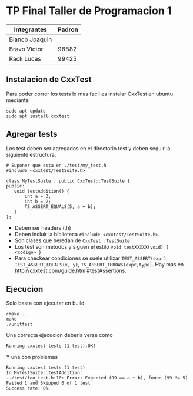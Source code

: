 # TP Final Taller de Programacion 1

| Integrantes    | Padron |
|----------------|--------|
| Blanco Joaquin |        |
| Bravo Victor   | 98882  |
| Rack Lucas     | 99425  |

## Instalacion de CxxTest
Para poder correr los tests lo mas facil es instalar CxxTest en ubuntu mediante
~~~
sudo apt update
sudo apt install cxxtest
~~~

## Agregar tests
Los test deben ser agregados en el directorio test y deben seguir la siguiente
estructura.

~~~
# Suponer que esta en ./test/my_test.h
#include <cxxtest/TestSuite.h>

class MyTestSuite : public CxxTest::TestSuite {
public:
   void testAddition() {
       int a = 3;
       int b = 2;  
       TS_ASSERT_EQUALS(5, a + b);
   }
};
~~~

- Deben ser headers (.h)
- Deben incluir la biblioteca `#include <cxxtest/TestSuite.h>`.
- Son clases que heredan de `CxxTest::TestSuite`
- Los test son metodos y siguen el estilo
  `void testXXXXX(void) { <codigo> }`
- Para checkear condiciones se suele utilizar `TEST_ASSERT(expr)`,
 `TEST_ASSERT_EQUALS(x, y)`, `TS_ASSERT_THROWS(expr,type)`. Hay mas en
  http://cxxtest.com/guide.html#testAssertions.

## Ejecucion
Solo basta con ejecutar en build
~~~
cmake ..
make
./unittest
~~~

Una correcta ejecucion deberia verse como
~~~
Running cxxtest tests (1 test).OK!
~~~

Y una con problemas
~~~
Running cxxtest tests (1 test)
In MyTestSuite::testAddition:
../test/foo_test.h:10: Error: Expected (99 == a + b), found (99 != 5)
Failed 1 and Skipped 0 of 1 test
Success rate: 0%
~~~
